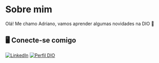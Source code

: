 # Sobre mim

Olá! Me chamo Adriano, vamos aprender algumas novidades na DIO 🚀

## 🖥️ **Conecte-se comigo**

[![LinkedIn](https://img.shields.io/badge/LinkedIn-000?style=for-the-badge&logo=linkedin&logoColor=0E76A8)](https://www.linkedin.com)
[![Perfil DIO](https://img.shields.io/badge/-Meu%20Perfil%20na%20DIO-30A3DC?style=for-the-badge)](https://web.dio.me/users/alvescbatec?tab=skills)


